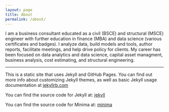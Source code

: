 ```yaml
---
layout: page
title: About
permalink: /about/
---
```

I am a business consultant educated as a civil (BSCE) and structural (MSCE) engineer with further education in finance (MBA) and data science (various certificates and badges). I analyze data, build models and tools, author reports, facilitate meetings, and help drive policy for clients. My career has been focused on data analytics and data science, capital asset managment, business analysis, cost estimating, and structural engineering.

---

This is a static site that uses Jekyll and GitHub Pages. You can find out more info about customizing Jekyll themes, as well as basic Jekyll usage documentation at [jekyllrb.com](https://jekyllrb.com/)

You can find the source code for Jekyll at:
[jekyll](https://github.com/jekyll/jekyll)

You can find the source code for Minima at:
[minima](https://github.com/jekyll/minima)

